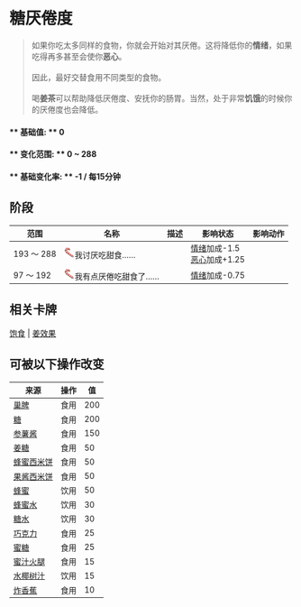 # 糖<nobr>厌倦度</nobr>  
> 如果你吃太多同样的食物，你就会开始对其厌倦。这将降低你的<b>情绪</b>，如果吃得再多甚至会使你<b>恶心</b>。<br><br>因此，最好交替食用不同类型的食物。<br><br>喝<b>姜茶</b>可以帮助降低厌倦度、安抚你的肠胃。当然，处于非常<b>饥饿</b>的时候你的厌倦度也会降低。  
  
#### ** 基础值: ** 0   
#### ** 变化范围: ** 0 ~ 288  
#### ** 基础变化率: ** -1 / 每15分钟  
## 阶段  
范围  |  名称  |  描述  |  影响状态  |  影响动作  
----  |  ----  |  ----  |  ----  |  ----  
193 ～ 288  |  <img decoding="async" src="Sprite/SaturationSugar.png" href="a.md" style="max-width:20px;max-height:20px;">我讨厌吃甜食……  |    |  [情绪](Morale.md)加成-1.5<br>[恶心](Nausea.md)加成+1.25  |    
97 ～ 192  |  <img decoding="async" src="Sprite/SaturationSugar.png" href="a.md" style="max-width:20px;max-height:20px;">我有点厌倦吃甜食了……  |    |  [情绪](Morale.md)加成-0.75  |    
## 相关卡牌  
[饱食](Satiation.md)  |  [姜效果](GingerEffect.md)  
## 可被以下操作改变  
来源  |  操作  |  值  
----  |  ----  |  ----  
[巢脾](BeeHoneycomb.md)  |  食用  |  200  
[糖](Sugar.md)  |  食用  |  200  
[参薯酱](YamJam.md)  |  食用  |  150  
[姜糖](CandiedGinger.md)  |  食用  |  50  
[蜂蜜西米饼](SagoFlatbreadHoney.md)  |  食用  |  50  
[果酱西米饼](SagoFlatbreadJam.md)  |  食用  |  50  
[蜂蜜](LQ_Honey.md)  |  饮用  |  50  
[蜂蜜水](LQ_HoneyWater.md)  |  饮用  |  30  
[糖水](LQ_SugarWater.md)  |  饮用  |  30  
[巧克力](Chocolate.md)  |  食用  |  25  
[蜜糖](HoneyCandy.md)  |  食用  |  25  
[蜜汁火腿](HoneyGlazedPork.md)  |  食用  |  15  
[水椰树汁](LQ_Sap.md)  |  饮用  |  15  
[炸香蕉](FriedBanana.md)  |  食用  |  10  
